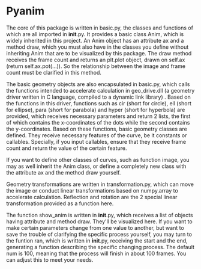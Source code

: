 # Pyanim

The core of this package is written in basic.py, the classes and functions of which are all imported in __init__.py. It provides a basic class Anim, which is widely inherited in this project. An Anim object has an attribute ax and a method draw, which you must also have in the classes you define without inheriting Anim that are to be visualized by this package. The draw method receives the frame count and returns an plt.plot object, drawn on self.ax (return self.ax.pot(...)). So the relationship between the image and frame count must be clarified in this method.

The basic geometry objects are also encapsulated in basic.py, which calls the functions intended to accelerate calculation in geo_drive.dll (a geometry driver written in C language, compiled to a dynamic link library) . Based on the functions in this driver, functions such as cir (short for circle), ell (short for ellipse),  para (short for parabola) and hyper (short for hyperbola) are provided, which receives necessary parameters and return 2 lists, the first of which contains the x-coordinates of the dots while the second contains the y-coordinates. Based on these functions, basic geometry classes are defined. They receive necessary features of the curve, be it constants or callables. Specially, if you input callables, ensure that they receive frame count and return the value of the certain feature.

If you want to define other classes of curves, such as function image, you may as well inherit the Anim class, or define a completely new class with the attribute ax and the method draw yourself.

Geometry transformations are written in transformation.py, which can move the image or conduct linear transformations based on numpy.array to accelerate calculation. Reflection and rotation are the 2 special linear transformation provided as a function here.

The function show_anim is written in __init__.py, which receives a list of objects having attribute and method draw. They'll be visualized here. If you want to make certain parameters change from one value to another, but want to save the trouble of clarifying the specific process yourself, you may turn to the funtion ran, which is written in __init__.py, receiving the start and the end, generating a function describing the specific changing process. The default num is 100, meaning that the process will finish in about 100 frames. You can adjust this to meet your needs.
